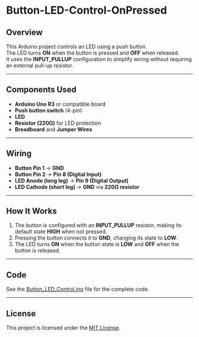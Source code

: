# **Button-LED-Control-OnPressed**  

## **Overview**  
This Arduino project controls an LED using a push button.  
The LED turns **ON** when the button is pressed and **OFF** when released.  
It uses the **INPUT_PULLUP** configuration to simplify wiring without requiring an external pull-up resistor.  

---

## **Components Used**  
- **Arduino Uno R3** or compatible board  
- **Push button switch** (4-pin)  
- **LED**  
- **Resistor (220Ω)** for LED protection  
- **Breadboard** and **Jumper Wires**  

---

## **Wiring**  

- **Button Pin 1** → **GND**  
- **Button Pin 2** → **Pin 8 (Digital Input)**  
- **LED Anode (long leg)** → **Pin 9 (Digital Output)**  
- **LED Cathode (short leg)** → **GND** via **220Ω resistor**  

---

## **How It Works**  

1. The button is configured with an **INPUT_PULLUP** resistor, making its default state **HIGH** when not pressed.  
2. Pressing the button connects it to **GND**, changing its state to **LOW**.  
3. The LED turns **ON** when the button state is **LOW** and **OFF** when the button is released.  

---

## **Code**  

See the [Button_LED_Control.ino](./Button_LED_Control.ino) file for the complete code.  

---

## **License**  
This project is licensed under the [MIT License](./LICENSE).  
